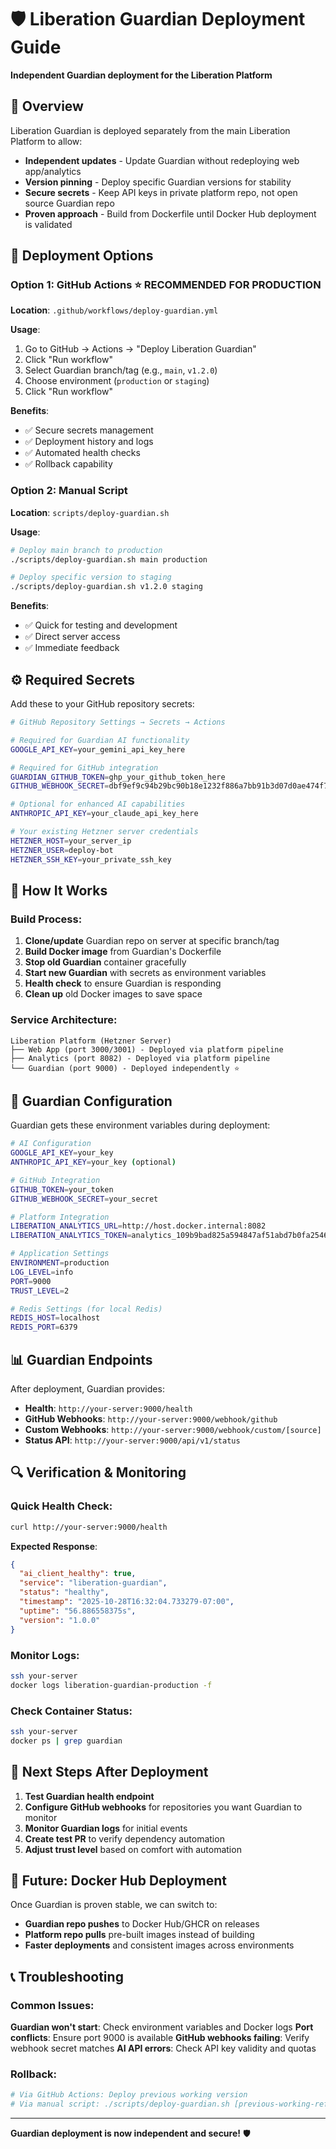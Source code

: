 # 🛡️ Liberation Guardian Deployment Guide

**Independent Guardian deployment for the Liberation Platform**

## 🎯 **Overview**

Liberation Guardian is deployed separately from the main Liberation Platform to allow:
- **Independent updates** - Update Guardian without redeploying web app/analytics
- **Version pinning** - Deploy specific Guardian versions for stability  
- **Secure secrets** - Keep API keys in private platform repo, not open source Guardian repo
- **Proven approach** - Build from Dockerfile until Docker Hub deployment is validated

## 🚀 **Deployment Options**

### **Option 1: GitHub Actions** ⭐ **RECOMMENDED FOR PRODUCTION**

**Location**: `.github/workflows/deploy-guardian.yml`

**Usage**:
1. Go to GitHub → Actions → "Deploy Liberation Guardian"
2. Click "Run workflow"
3. Select Guardian branch/tag (e.g., `main`, `v1.2.0`)
4. Choose environment (`production` or `staging`)
5. Click "Run workflow"

**Benefits**:
- ✅ Secure secrets management
- ✅ Deployment history and logs
- ✅ Automated health checks
- ✅ Rollback capability

### **Option 2: Manual Script** 

**Location**: `scripts/deploy-guardian.sh`

**Usage**:
```bash
# Deploy main branch to production
./scripts/deploy-guardian.sh main production

# Deploy specific version to staging  
./scripts/deploy-guardian.sh v1.2.0 staging
```

**Benefits**:
- ✅ Quick for testing and development
- ✅ Direct server access
- ✅ Immediate feedback

## ⚙️ **Required Secrets**

Add these to your GitHub repository secrets:

```bash
# GitHub Repository Settings → Secrets → Actions

# Required for Guardian AI functionality
GOOGLE_API_KEY=your_gemini_api_key_here

# Required for GitHub integration  
GUARDIAN_GITHUB_TOKEN=ghp_your_github_token_here
GITHUB_WEBHOOK_SECRET=dbf9ef9c94b29bc90b18e1232f886a7bb91b3d07d0ae474f71808fe4912a1e60

# Optional for enhanced AI capabilities
ANTHROPIC_API_KEY=your_claude_api_key_here

# Your existing Hetzner server credentials
HETZNER_HOST=your_server_ip
HETZNER_USER=deploy-bot  
HETZNER_SSH_KEY=your_private_ssh_key
```

## 🔧 **How It Works**

### **Build Process**:
1. **Clone/update** Guardian repo on server at specific branch/tag
2. **Build Docker image** from Guardian's Dockerfile  
3. **Stop old Guardian** container gracefully
4. **Start new Guardian** with secrets as environment variables
5. **Health check** to ensure Guardian is responding
6. **Clean up** old Docker images to save space

### **Service Architecture**:
```
Liberation Platform (Hetzner Server)
├── Web App (port 3000/3001) - Deployed via platform pipeline
├── Analytics (port 8082) - Deployed via platform pipeline  
└── Guardian (port 9000) - Deployed independently ⭐
```

## 🎯 **Guardian Configuration**

Guardian gets these environment variables during deployment:

```bash
# AI Configuration
GOOGLE_API_KEY=your_key
ANTHROPIC_API_KEY=your_key (optional)

# GitHub Integration
GITHUB_TOKEN=your_token
GITHUB_WEBHOOK_SECRET=your_secret

# Platform Integration
LIBERATION_ANALYTICS_URL=http://host.docker.internal:8082
LIBERATION_ANALYTICS_TOKEN=analytics_109b9bad825a594847af51abd7b0fa25469239ef24c33fc220d4dcd7038101f3

# Application Settings
ENVIRONMENT=production
LOG_LEVEL=info
PORT=9000
TRUST_LEVEL=2

# Redis Settings (for local Redis)
REDIS_HOST=localhost
REDIS_PORT=6379
```

## 📊 **Guardian Endpoints**

After deployment, Guardian provides:

- **Health**: `http://your-server:9000/health`
- **GitHub Webhooks**: `http://your-server:9000/webhook/github`
- **Custom Webhooks**: `http://your-server:9000/webhook/custom/[source]`
- **Status API**: `http://your-server:9000/api/v1/status`

## 🔍 **Verification & Monitoring**

### **Quick Health Check**:
```bash
curl http://your-server:9000/health
```

**Expected Response**:
```json
{
  "ai_client_healthy": true,
  "service": "liberation-guardian", 
  "status": "healthy",
  "timestamp": "2025-10-28T16:32:04.733279-07:00",
  "uptime": "56.886558375s",
  "version": "1.0.0"
}
```

### **Monitor Logs**:
```bash
ssh your-server
docker logs liberation-guardian-production -f
```

### **Check Container Status**:
```bash
ssh your-server  
docker ps | grep guardian
```

## 🚀 **Next Steps After Deployment**

1. **Test Guardian health endpoint**
2. **Configure GitHub webhooks** for repositories you want Guardian to monitor
3. **Monitor Guardian logs** for initial events
4. **Create test PR** to verify dependency automation
5. **Adjust trust level** based on comfort with automation

## 🔄 **Future: Docker Hub Deployment**

Once Guardian is proven stable, we can switch to:
- **Guardian repo pushes** to Docker Hub/GHCR on releases
- **Platform repo pulls** pre-built images instead of building
- **Faster deployments** and consistent images across environments

## 📞 **Troubleshooting**

### **Common Issues**:

**Guardian won't start**: Check environment variables and Docker logs
**Port conflicts**: Ensure port 9000 is available
**GitHub webhooks failing**: Verify webhook secret matches
**AI API errors**: Check API key validity and quotas

### **Rollback**:
```bash
# Via GitHub Actions: Deploy previous working version
# Via manual script: ./scripts/deploy-guardian.sh [previous-working-ref] production
```

---

**Guardian deployment is now independent and secure!** 🛡️